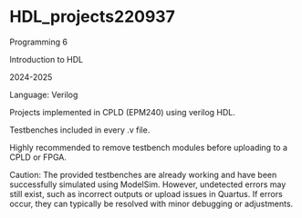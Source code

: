 # HDL_projects220937
Programming 6

Introduction to HDL

2024-2025

Language: Verilog

Projects implemented in CPLD (EPM240) using verilog HDL.

Testbenches included in every .v file.

Highly recommended to remove testbench modules before uploading to a CPLD or FPGA.

Caution: The provided testbenches are already working and have been successfully simulated using ModelSim. However, undetected errors may still exist, such as incorrect outputs or upload issues in Quartus. If errors occur, they can typically be resolved with minor debugging or adjustments.
